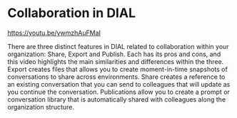 # Collaboration in DIAL

https://youtu.be/ywmzhAuFMaI

There are three distinct features in DIAL related to collaboration within your organization: Share, Export and Publish. Each has its pros and cons, and this video highlights the main similarities and differences within the three. Export creates files that allows you to create moment-in-time snapshots of conversations to share across environments. Share creates a reference to an existing conversation that you can send to colleagues that will update as you continue the conversation. Publications allow you to create a prompt or conversation library that is automatically shared with colleagues along the organization structure.
